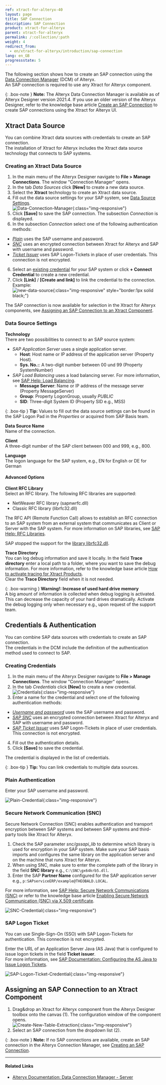```yaml
---
ref: xtract-for-alteryx-40
layout: page
title: SAP Connection 
description: SAP Connection
product: xtract-for-alteryx
parent: xtract-for-alteryx
permalink: /:collection/:path
weight: 4
redirect_from:
  - en/xtract-for-alteryx/introduction/sap-connection
lang: en_GB
progressstate: 5
---
```


The following section shows how to create an SAP connection using the [Data Connection Manager](https://help.alteryx.com/20231/designer/dcm-designer) (DCM) of Alteryx.<br>
An SAP connection is required to use any Xtract for Alteryx component.

{: .box-note }
**Note:** The Alteryx Data Connection Manager is available as of Alteryx Designer version 2021.4. 
If you use an older version of the Alteryx Designer, refer to the knowledge base article [Create an SAP Connection](https://kb.theobald-software.com/xtract-for-alteryx/xtract-sap-connection) to create SAP connections using the Xtract for Alteryx UI.

## Xtract Data Source

You can combine Xtract data sources with credentials to create an SAP connection. <br>
The installation of Xtract for Alteryx includes the Xtract data source technology that connects to SAP systems.

### Creating an Xtract Data Source

1. In the main menu of the Alteryx Designer navigate to **File > Manage Connections**. The window "Connection Manager" opens.
2. In the tab *Data Sources* click **[New]** to create a new data source.<br>
3. Select the **Xtract** technology to create an Xtract data source.
4. Fill out the data source settings for your SAP system, see [Data Source Settings](#data-source-settings).<br>
![Data-Connection-Manager](/img/content/xfa/dcm/data-connection-manager.png){:class="img-responsive"}
4. Click **[Save]** to save the SAP connection. The subsection *Connection* is displayed.
5. In the subsection *Connection* select one of the following authentication methods: <br>
- [*Plain*](#plain-authentication) uses the SAP username and password.
- [*SNC*](#secure-network-communication-snc) uses an encrypted connection between Xtract for Alteryx and SAP with username and password. 
- [*Ticket Issuer*](#sap-logon-ticket) uses SAP Logon-Tickets in place of user credentials. This connection is not encrypted.
6. Select an [existing credential](#creating-credentials) for your SAP system or click **+ Connect Credential** to create a new credential.
7. Click **[Link]** / **[Create and link]** to link the credential to the connection. Example:<br>
![new-data-source](/img/content/xfa/dcm/new-data-source.gif){:class="img-responsive" style="border:1px solid black;"}

The SAP connection is now available for selection in the Xtract for Alteryx components, see [Assigning an SAP Connection to an Xtract Component](#assigning-an-sap-connection-to-an-xtract-component).


### Data Source Settings

<!---
An SAP data source consists of the following settings:<br>
![Data-Connection-Manager](/img/content/xfa/dcm/data-connection-manager.png){:class="img-responsive"}
-->

**Technology**<br>
There are two possibilities to connect to an SAP source system:
- *SAP Application Server* uses a single application server.
	- **Host**:  Host name or IP address of the application server (Property Host).
	- **Sys. No.:**: A two-digit number between 00 und 99 (Property SystemNumber)
- *SAP Load Balancing* uses a load balancing server. For more information, see [SAP Help: Load Balancing](https://help.sap.com/saphelp_nwpi711/helpdata/en/c4/3a644c505211d189550000e829fbbd/content.htm?no_cache=true).
	- **Message Server**: Name or IP address of the message server (Property MessageServer) 
	- **Group**: Property LogonGroup, usually *PUBLIC*
	- **SID**: Three-digit System ID (Property SID e.g., MSS) 
	
{: .box-tip }
**Tip:** Values to fill out the data source settings can be found in the SAP Logon Pad in the *Properties* or acquired from SAP Basis team.
	
**Data Source Name**<br>
Name of the connection.

**Client**<br>
A three-digit number of the SAP client between 000 and 999, e.g., 800.

**Language**<br> 
The logon language for the SAP system, e.g., EN for English or DE for German

#### Advanced Options

**Client RFC Library**<br>
Select an RFC library. The following RFC libraries are supported:
- NetWeaver RFC library (sapnwrfc.dll)
- Classic RFC library (librfc32.dll)

The RFC API (Remote Function Call) allows to establish an RFC connection to an SAP system from an external system that communicates as Client or Server with the SAP system. 
For more information on SAP libraries, see [SAP Help: RFC Libraries](https://help.sap.com/saphelp_nwpi71/helpdata/de/45/18e96cd26321a1e10000000a1553f6/frameset.htm). 

SAP stopped the support for the [library librfc32.dll](https://blogs.sap.com/2012/08/15/support-for-classic-rfc-library-ends-march-2016/). 

**Trace Directory**<br>
You can log debug information and save it locally. In the field **Trace directory** enter a local path to a folder, where you want to save the debug information.
For more information, refer to the knowledge base article [How to activate tracing for Xtract Products](https://support.theobald-software.com/helpdesk/KB/View/14455-how-to-activate-tracing-for-xtract-products).<br>
Clear the **Trace Directory** field when it is not needed.

{: .box-warning }
**Warning!: Increase of used hard drive memory** <br>
A big amount of information is collected when debug logging is activated. This can decrease the capacity of your hard drives dramatically.
Activate the debug logging only when necessary e.g., upon request of the support team.


## Credentials & Authentication

You can combine SAP data sources with credentials to create an SAP connection. <br>
The credentials in the DCM include the definition of the authentication method used to connect to SAP.

### Creating Credentials

<!---
The SAP connection for Xtract for Alteryx uses existing credentials from the Data Connection Manager.<br>
If no credentials exist, follow the steps below to add credentials for your SAP connection:
-->

1. In the main menu of the Alteryx Designer navigate to **File > Manage Connections**. The window "Connection Manager" opens.
2. In the tab *Credentials* click **[New]** to create a new credential.<br>
![Credentials](/img/content/xfa/dcm/credentials.png){:class="img-responsive"}
3. Enter a name for the credential and select one of the following authentication methods: <br>
- [*Username and password*](#plain-authentication) uses the SAP username and password.
- [*SAP SNC*](#secure-network-communication-snc) uses an encrypted connection between Xtract for Alteryx and SAP with username and password. 
- [*SAP Ticket Issuer*](#sap-logon-ticket) uses SAP Logon-Tickets in place of user credentials. This connection is not encrypted.
4. Fill out the authentication details.
5. Click **[Save]** to save the credential.

The credential is displayed in the list of credentials.

{: .box-tip }
**Tip:** You can link credentials to multiple data sources.

### Plain Authentication

Enter your SAP username and password.

![Plain-Credential](/img/content/xfa/dcm/plain.png){:class="img-responsive"}

### Secure Network Communication (SNC)

Secure Network Connection (SNC) enables authentication and transport encryption between SAP systems and between SAP systems and third-party tools like Xtract for Alteryx.

1. Check the SAP parameter *snc/gssapi_lib* to determine which library is used for encryption in your SAP system.
Make sure your SAP basis imports and configures the same library on the application server and on the machine that runs Xtract for Alteryx.
2. When using SNC, make sure to enter the complete path of the library in the field **SNC library** e.g., ``C:\SNC\gx64krb5.dll``.
3. Enter the SAP **Partner Name** configured for the SAP application server e.g., ``p:SAPserviceERP/example@THEOBALD.LOCAL``.

For more information, see [SAP Help: Secure Network Communications (SNC)](https://help.sap.com/viewer/6f3e0bea6c4b101484fcf5305b4d624b/7.01.22/en-US/e656f466e99a11d1a5b00000e835363f.html) or refer to the knowledge base article [Enabling Secure Network Communication (SNC) via X.509 certificate](https://kb.theobald-software.com/sap/enable-snc-using-pse-file).

![SNC-Credential](/img/content/xfa/dcm/snc.png){:class="img-responsive"}

### SAP Logon Ticket

You can use Single-Sign-On (SSO) with SAP Logon-Tickets for authentication. This connection is not encrypted.

Enter the URL of an Application Server Java (AS Java) that is configured to issue logon tickets in the field **Ticket issuer**. <br>
For more information, see [SAP Documentation: Configuring the AS Java to Issue Logon Tickets](https://help.sap.com/doc/saphelp_nw75/7.5.5/EN-US/4a/412251343f2ab1e10000000a42189c/frameset.htm).

![SAP-Logon-Ticket-Credential](/img/content/xfa/dcm/logon-tickets.png){:class="img-responsive"}

## Assigning an SAP Connection to an Xtract Component

1. Drag&drop an Xtract for Alteryx component from the Alteryx Designer toolbox onto the canvas (1). The configuration window of the component opens.<br>
![Create-New-Table-Extraction](/img/content/xfa//xfa_create_table_extraction_02.png){:class="img-responsive"}
2. Select an SAP connection from the dropdown list (2).

{: .box-note }
**Note:** If no SAP connections are available, create an SAP connection in the Alteryx Connection Manager, see [Creating an SAP Connection](#creating-an-sap-connection).


*****
#### Related Links
- [Alteryx Documentation: Data Connection Manager - Server](https://help.alteryx.com/20223/server/dcm-server)
